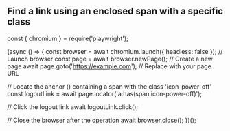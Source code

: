 ## Find a link using an enclosed span with a specific class

const { chromium } = require('playwright');

(async () => {
  const browser = await chromium.launch({ headless: false }); // Launch browser
  const page = await browser.newPage(); // Create a new page
  await page.goto('https://example.com'); // Replace with your page URL

  // Locate the anchor (<a>) containing a span with the class 'icon-power-off'
  const logoutLink = await page.locator('a:has(span.icon-power-off)');

  // Click the logout link
  await logoutLink.click();

  // Close the browser after the operation
  await browser.close();
})();

